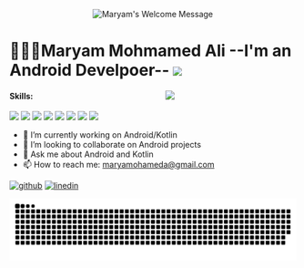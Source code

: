 

<p align="center">
  <img alt="Maryam's Welcome Message"
	 src="https://readme-typing-svg.herokuapp.com?size=30&background=45E5Fh10&center=true&vCenter=true&lines=%F0%9F%91%8B%F0%9F%8F%BC+Hi+there!+I'm+Maryam❤️....">
</p>
<h1>👩🏻‍💻Maryam Mohmamed Ali  --I'm an Android Develpoer-- <img src="https://media.giphy.com/media/mGcNjsfWAjY5AEZNw6/giphy.gif" width="50"></h1><img align='right' src="https://media.giphy.com/media/ieyl9zmCjO4b4t6qoY/giphy.gif" width="230">
</em></p>
 
#### Skills:
<img src='https://img.shields.io/badge/Android-3DDC84?logo=android&logoColor=white&style=for-the-badge' height='40'/> <img src='https://img.shields.io/badge/kotlin-%230095D5.svg?&style=for-the-badge&logo=kotlin&logoColor=white' height='40'/> <img src='https://img.shields.io/badge/ChatGPT-74aa9c?style=for-the-badge&logo=openai&logoColor=white' height='40'/> <img src='https://img.shields.io/badge/C%2B%2B-00599C?style=for-the-badge&logo=c%2B%2B&logoColor=white' height='40'/> <img src='https://img.shields.io/badge/json-5E5C5C?style=for-the-badge&logo=json&logoColor=white' height='40'/> <img src='https://img.shields.io/badge/Ubuntu-E95420?style=for-the-badge&logo=ubuntu&logoColor=white' height='40'/> <img src='https://img.shields.io/badge/Python-FFD43B?style=for-the-badge&logo=python&logoColor=blue' height='40'/> <img src='https://img.shields.io/badge/Adobe%20Photoshop-31A8FF?style=for-the-badge&logo=Adobe%20Photoshop&logoColor=black' height='40'/> 

- 🔭 I’m currently working on Android/Kotlin 
- 👯 I’m looking to collaborate on Android projects 
- 💬 Ask me about Android and Kotlin 
- 📫 How to reach me: maryamohameda@gmail.com 

[<img src='https://img.shields.io/badge/github-%23100000.svg?&style=for-the-badge&logo=github&logoColor=white' alt='github' height='40'>](https://github.com/maryamohamed) 
[<img src='https://img.shields.io/badge/LinkedIn-0077B5?style=for-the-badge&logo=linkedin&logoColor=white' alt='linedin' height='40'>](https://www.linkedin.com/in/maryam-mohamed278/) 


![Snake animation](https://github.com/JeffersonRPM/JeffersonRPM/blob/output/github-contribution-grid-snake.svg)
